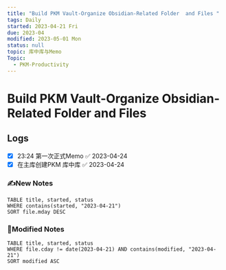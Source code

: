 ```yaml
---
title: "Build PKM Vault-Organize Obsidian-Related Folder  and Files "
tags: Daily
started: 2023-04-21 Fri
due: 2023-04
modified: 2023-05-01 Mon
status: null
topic: 库中库与Memo
Topic:
  - PKM-Productivity
---
```

# Build PKM Vault-Organize Obsidian-Related Folder  and Files 
## Logs
- [x] 23:24 第一次正式Memo ✅ 2023-04-24
- [x] 在主库创建PKM 库中库 ✅ 2023-04-24
### ✍️New Notes

```dataview
TABLE title, started, status
WHERE contains(started, "2023-04-21")
SORT file.mday DESC
```

### 📝Modified Notes

```dataview
TABLE title, started, status
WHERE file.cday != date(2023-04-21) AND contains(modified, "2023-04-21")
SORT modified ASC
```